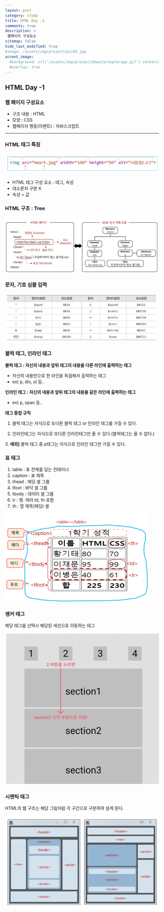 ```yaml
---
layout: post
category: study
title: HTML Day -1
comments: true
description: >
 웹페이지 구성요소
sitemap: false
hide_last_modified: true
#image: /assets/img/project/pic04.jpg
accent_image: 
  #background: url('/assets/img/project/bmwstartupfarage.gif') center/cover
  #overlay: true
---
```

## HTML Day -1
### 웹 페이지 구성요소
- 구조 내용 : HTML
- 모양 : CSS
- 웹페이지 행동(이벤트) : 자바스크립트

---

### HTML 태그 특징

![Untitled](/assets/img/study/HTML%20day-01%20849cfa1f03ba49ab8d25ac6a0011a1d2/Untitled.png)

- HTML 태그 구성 요소 : 태그, 속성
- 대소문자 구분 X
- 속성 = 값

### HTML 구조 : Tree

![Untitled](/assets/img/study/HTML%20day-01%20849cfa1f03ba49ab8d25ac6a0011a1d2/Untitled%201.png)

### 문자, 기호 심볼 입력

![Untitled](/assets/img/study/HTML%20day-01%20849cfa1f03ba49ab8d25ac6a0011a1d2/Untitled%202.png)

### 블럭 태그, 인라인 태그

 **블럭 태그 : 자신의 내용과 앞뒤 태그의 내용을 다른 라인에 출력하는 태그**

- 자신의 내용만으로 한 라인을 독점해서 출력하는 태그
- ex) p, div, ul 등..

**인라인 태그 : 자신의 네용과 앞뒤 태그의 내용을 같은 라인에 출력하는 태그**

- ex) p, span 등..

**태그 중첩 규칙**

1. 블럭 태그는 자식으로 또다른 블럭 태그 or 인라인 태그를 가질 수 있다.

2. 인라인태그는 자식으로 또다른 인라인태그만 올 수 있다.(블럭태그는 올 수 없다.)

3. **예외]** 블럭 태그 중 p태그는 자식으로 인라인 태그만 가질 수 있다.

### 표 태그

1. table : 표 전체를 담는 컨테이너
2. caption : 표 제목
3. thead : 헤딩 셀 그룹
4. tfoot : 바닥 셀 그룹
5. tbody : 데이터 셀 그룹
6. tr : 행. 여러 td, th 포함
7. th  : 열 제목(헤딩) 셀

![Untitled](/assets/img/study/HTML%20day-01%20849cfa1f03ba49ab8d25ac6a0011a1d2/Untitled%203.png)

### 앵커 태그

해당 태그를 선택시 해당된 세션으로 이동하는 태그

![Untitled](/assets/img/study/HTML%20day-01%20849cfa1f03ba49ab8d25ac6a0011a1d2/Untitled%204.png)

### 시맨틱 태그

HTML의 웹 구조는 해당 그림처럼 각 구간으로 구분하여 설계 된다.

![Untitled](/assets/img/study/HTML%20day-01%20849cfa1f03ba49ab8d25ac6a0011a1d2/Untitled%205.png)
